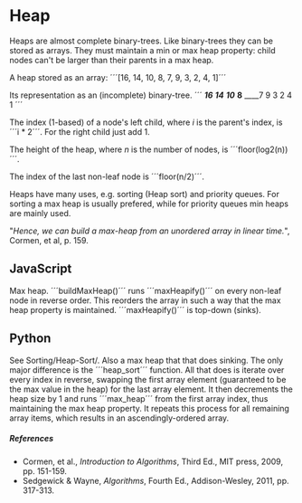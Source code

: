 # Heap

Heaps are almost complete binary-trees. Like binary-trees they can be
stored as arrays. They must maintain a min or max heap property: child nodes
can't be larger than their parents in a max heap.

A heap stored as an array:
´´´[16, 14, 10, 8, 7, 9, 3, 2, 4, 1]´´´

Its representation as an (incomplete) binary-tree.
´´´
                      _______16_______
               _____14_____      _____10_____
          ____8____    ____7    9            3
         2         4  1
´´´

The index (1-based) of a node's left child, where *i* is the parent's
index, is ´´´i * 2´´´. For the right child just add 1.

The height of the heap, where *n* is the number of nodes, is
´´´floor(log2(n))´´´.

The index of the last non-leaf node is ´´´floor(n/2)´´´.

Heaps have many uses, e.g. sorting (Heap sort) and priority queues. For sorting
a max heap is usually prefered, while for priority queues min heaps are mainly
used.

"*Hence, we can build a max-heap from an unordered array in linear time.*",
Cormen, et al, p. 159.

## JavaScript

Max heap. ´´´buildMaxHeap()´´´ runs ´´´maxHeapify()´´´ on every non-leaf node
in reverse order. This reorders the array in such a way that the max heap
property is maintained. ´´´maxHeapify()´´´ is top-down (sinks).

## Python

See Sorting/Heap-Sort/. Also a max heap that that does sinking. The only major
difference is the ´´´heap_sort´´´ function. All that does is iterate over every
index in reverse, swapping the first array element (guaranteed to be
the max value in the heap) for the last array element. It then decrements the
heap size by 1 and runs ´´´max_heap´´´ from the first array index, thus
maintaining the max heap property. It repeats this process for all remaining
array items, which results in an ascendingly-ordered array.

##### References

* Cormen, et al., *Introduction to Algorithms*, Third Ed., MIT press, 2009, pp. 151-159.
* Sedgewick & Wayne, *Algorithms*, Fourth Ed., Addison-Wesley, 2011, pp. 317-313.
